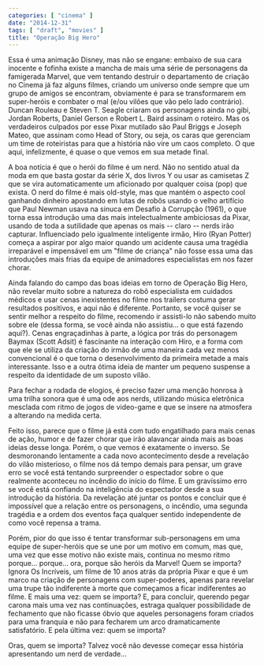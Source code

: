 ```yaml
---
categories: [ "cinema" ]
date: "2014-12-31"
tags: [ "draft", "movies" ]
title: "Operação Big Hero"
---
```

Essa é uma animação Disney, mas não se engane: embaixo de sua cara
inocente e fofinha existe a mancha de mais uma série de personagens da
famigerada Marvel, que vem tentando destruir o departamento de criação
no Cinema já faz alguns filmes, criando um universo onde sempre que
um grupo de amigos se encontram, obviamente é para se transformarem
em super-heróis e combater o mal (e/ou vilões que vão pelo lado
contrário). Duncan Rouleau e Steven T. Seagle criaram os personagens
ainda no gibi, Jordan Roberts, Daniel Gerson e Robert L. Baird assinam
o roteiro. Mas os verdadeiros culpados por esse Pixar mutilado são
Paul Briggs e Joseph Mateo, que assinam como Head of Story, ou seja,
os caras que gerenciam um time de roteiristas para que a história não
vire um caos completo. O que aqui, infelizmente, é quase o que vemos
em sua metade final.

A boa notícia é que o herói do filme é um nerd. Não no sentido atual
da moda em que basta gostar da série X, dos livros Y ou usar as camisetas
Z que se vira automaticamente um aficionado por qualquer coisa (pop) que
exista. O nerd do filme é mais old-style, mas que mantém o aspecto cool
ganhando dinheiro apostando em lutas de robôs usando o velho artifício
que Paul Newman usava na sinuca em Desafio à Corrupção (1961), o
que torna essa introdução uma das mais intelectualmente ambiciosas
da Pixar, usando de toda a sutilidade que apenas os mais -- claro --
nerds irão capturar. Influenciado pelo igualmente inteligente irmão,
Hiro (Ryan Potter) começa a aspirar por algo maior quando um acidente
causa uma tragédia irreparável e impensável em um "filme de criança"
não fosse essa uma das introduções mais frias da equipe de animadores
especialistas em nos fazer chorar.

Ainda falando do campo das boas ideias em torno de Operação Big Hero,
não revelar muito sobre a natureza do robô especialista em cuidados
médicos e usar cenas inexistentes no filme nos trailers costuma gerar
resultados positivos, e aqui não é diferente. Portanto, se você quiser
se sentir melhor a respeito do filme, recomendo ir assisti-lo não sabendo
muito sobre ele (dessa forma, se você ainda não assistiu... o que está
fazendo aqui?). Cenas engraçadinhas à parte, a lógica por trás do
personagem Baymax (Scott Adsit) é fascinante na interação com Hiro,
e a forma com que ele se utiliza da criação do irmão de uma maneira
cada vez menos convencional é o que torna o desenvolvimento da primeira
metade a mais interessante. Isso e a outra ótima ideia de manter um
pequeno suspense a respeito da identidade de um suposto vilão.

Para fechar a rodada de elogios, é preciso fazer uma menção honrosa à
uma trilha sonora que é uma ode aos nerds, utilizando música eletrônica
mesclada com ritmo de jogos de video-game e que se insere na atmosfera
a alterando na medida certa.

Feito isso, parece que o filme já está com tudo engatilhado para mais
cenas de ação, humor e de fazer chorar que irão alavancar ainda
mais as boas ideias desse longa. Porém, o que vemos é exatamente o
inverso. Se desmoronando lentamente a cada novo acontecimento desde
a revelação do vilão misterioso, o filme nos dá tempo demais para
pensar, um grave erro se você está tentando surpreender o espectador
sobre o que realmente aconteceu no incêndio do início do filme. E um
gravíssimo erro se você está confiando na inteligência do espectador
desde a sua introdução da história. Da revelação até juntar os
pontos e concluir que é impossível que a relação entre os personagens,
o incêndio, uma segunda tragédia e a ordem dos eventos faça qualquer
sentido independente de como você repensa a trama.

Porém, pior do que isso é tentar transformar sub-personagens
em uma equipe de super-heróis que se une por um motivo em comum,
mas que, uma vez que esse motivo não existe mais, continua no mesmo
ritmo porque... porque... ora, porque são heróis da Marvel! Quem se
importa? Ignora Os Incríveis, um filme de 10 anos atrás da própria
Pixar e que é um marco na criação de personagens com super-poderes,
apenas para revelar uma trupe tão indiferente à morte que começamos
a ficar indiferentes ao filme. E mais uma vez: quem se importa? E, para
concluir, querendo pegar carona mais uma vez nas continuações, estraga
qualquer possibilidade de fechamento que não ficasse óbvio que aqueles
personagens foram criados para uma franquia e não para fecharem um arco
dramaticamente satisfatório. E pela última vez: quem se importa?

Oras, quem se importa? Talvez você não devesse começar essa história
apresentando um nerd de verdade...
